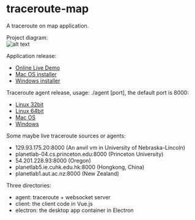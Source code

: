 # traceroute-map
A traceroute on map application.

Project diagram:  
![alt text](https://github.com/jianghengle/traceroute-map/raw/master/new-traceroute-map.png)

Application release:
* [Online Live Demo](http://traceroute-map.s3-website.us-east-2.amazonaws.com/)
* [Mac OS installer](https://github.com/jianghengle/traceroute-map/releases/download/v0.0.2/Traceroute.Map-0.0.2.dmg)
* [Windows installer](https://github.com/jianghengle/traceroute-map/releases/download/v0.0.2/Traceroute.Map.Setup.0.0.2.exe)

Traceroute agent release, usage: ./agent [port], the default port is 8000:
* [Linux 32bit](https://github.com/jianghengle/traceroute-map/releases/download/v0.0.2/agent)
* [Linux 64bit](https://github.com/jianghengle/traceroute-map/releases/download/v0.0.2/agent-linux)
* [Mac OS](https://github.com/jianghengle/traceroute-map/releases/download/v0.0.2/agent-macos)
* [Windows](https://github.com/jianghengle/traceroute-map/releases/download/v0.0.2/agent-win.exe)

Some maybe live traceroute sources or agents:
* 129.93.175.20:8000 (An anvil vm in University of Nebraska-Lincoln)
* planetlab-04.cs.princeton.edu:8000 (Princeton University)
* 54.201.228.93:8000 (Oregon)
* planetlab5.ie.cuhk.edu.hk:8000 (Hongkong, China)
* planetlab1.aut.ac.nz:8000 (New Zealand)

Three directories:
* agent: traceroute + websocket server
* client: the client code in Vue.js
* electron: the desktop app container in Electron


